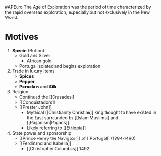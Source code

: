 #APEuro
The Age of Exploration was the period of time characterized by the rapid overseas exploration, especially but not exclusively in the New World.
# Motives
1. **Specie** (Bullion)
	- Gold and Silver
		- African gold
	- Portugal isolated and begins exploration
2. Trade in luxury items
	- **Spices**
	- **Pepper**
	- **Porcelain** and **Silk**
3. Religion
	- Continued the [[Crusades]]
	- [[Conquistadors]]
	- [[Prester John]]
		- Mythical [[Christianity|Christian]] king thought to have existed in the East surrounded by [[Islam|Muslims]] and [[Paganism|Pagans]].
		- Likely referring to [[Ethiopia]]
4. State power and sponsorship
	- [[Prince Henry the Navigator]] of [[Portugal]] (1394-1460)
	- [[Ferdinand and Isabella]]
		- [[Christopher Columbus]] 1492